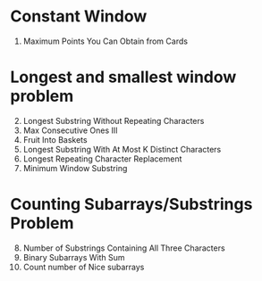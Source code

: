 # Constant Window

1. Maximum Points You Can Obtain from Cards

# Longest and smallest window problem

2. Longest Substring Without Repeating Characters
3. Max Consecutive Ones III
4. Fruit Into Baskets
5. Longest Substring With At Most K Distinct Characters
6. Longest Repeating Character Replacement
7. Minimum Window Substring

# Counting Subarrays/Substrings Problem

8.  Number of Substrings Containing All Three Characters
9.  Binary Subarrays With Sum
10. Count number of Nice subarrays